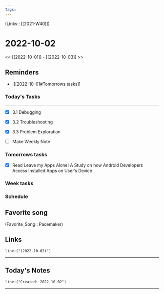```yaml
---
Tags:
---
```

(Links:: [[2021-W40]])
# 2022-10-02
<< [[2022-10-01]] - [[2022-10-03]] >>
## Reminders
- ![[2022-10-01#Tomorrows tasks]]
### Today's Tasks
---
- [x] 3.1 Debugging
- [x] 3.2 Troubleshooting
- [x] 3.3 Problem Exploration

- [ ] Make Weekly Note 



### Tomorrows tasks
- [x] Read Leave my Apps Alone! A Study on how Android Developers Access Installed Apps on User’s Device
### Week tasks
### Schedule
## Favorite song
(Favorite_Song:: Pacemaker)
## Links
```query
line:("(2022-10-02)")
```
___
## Today's Notes
```query
line:("Created: 2022-10-02")
```
___
